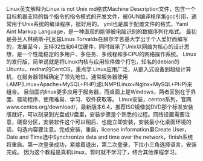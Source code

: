 Linux英文解释为Linux is not Unix
md格式Machine Description文件，包含一个目标机器支持的每个指令的指令模式的开发文件，被GUN编译程序集gcc引用，通常用于Unix系统的编译程序，挺好用的。
yml也是属于配置文件的格式，Yaml Aint Markup Language，是一种直观的能够被电脑识别的数据序列化格式。
最初是芬兰人林纳斯-托瓦兹Linus Torvalds在赫尔辛苦基大学出于个人爱好而编写的，发展至今，支持32位和64位硬件，同时继承了Unix以网络为核心的设计思想，是一个性能稳定的多用户、多任务、多线程和多CPU的网络操作系统。
Linux的发行版，简单说就是将Linux内核与应用软件做个打包，知名的debian的Ubuntu、redhat的CentOS，重点学
Linux应用广泛，从嵌入式设备到超级计算机，在服务器领域确定了领先地位，通常服务器使用LAMP(Linux+Apache+MySQL+PHP)或LNMP(Linux+Nginx+MySQL+PHP)来组合。
目前国内linux更多应用于服务器，而桌面上是Windows，两者区别在于界面、驱动程序、使用难易、学习、软件获取等。
Linux安装，centos系列，官网www.centos.org/download/，最新版本6.4，推荐ISO镜像就DVD那个标准安装版就好，可以刻录到光盘或U盘里，安装步骤是个熟悉的过程。网络设置需要注意，硬盘分区，安装软件这个可以稍后、也能立即安装，安装最小化桌面环境的话，勾选内容要注意。完成安装，重启，license Information里Create User，Date and Time选中Synchronize data and time over the network，finish系统将重启。第一次登录成功，紧接着退出，第二次登录，下拉小三角选择语言，安装完成。
因为这个教程是真机Linux，暂时就不学习了，结合其他课程学习。